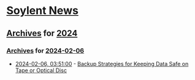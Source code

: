 # [Soylent News](../../../README.md)

## [Archives](../../index.md) for [2024](../index.md)

### [Archives](../../index.md) for [2024-02-06](index.md)

* [2024-02-06, 03:51:00](https://soylentnews.org/article.pl?sid=24/02/05/1622217&from=rss) - [Backup Strategies for Keeping Data Safe on Tape or Optical Disc](https://soylentnews.org/article.pl?sid=24/02/05/1622217&from=rss)
